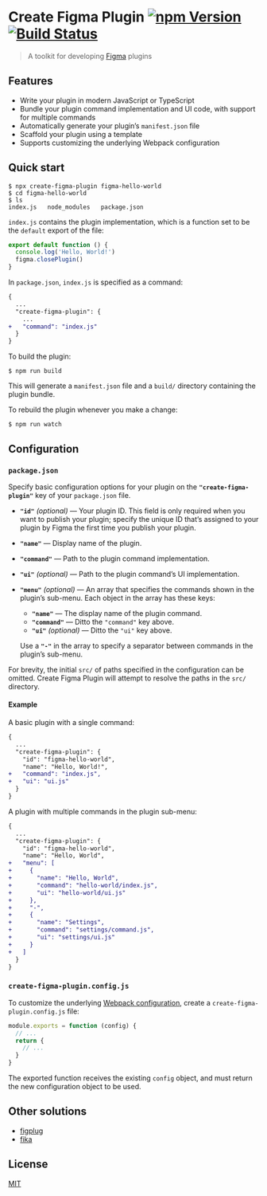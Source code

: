 # Create Figma Plugin [![npm Version](https://img.shields.io/npm/v/create-figma-plugin.svg)](https://www.npmjs.com/package/create-figma-plugin) [![Build Status](https://img.shields.io/travis/yuanqing/create-figma-plugin.svg)](https://travis-ci.org/yuanqing/create-figma-plugin)

> A toolkit for developing [Figma](https://figma.com) plugins

## Features

- Write your plugin in modern JavaScript or TypeScript
- Bundle your plugin command implementation and UI code, with support for multiple commands
- Automatically generate your plugin’s `manifest.json` file
- Scaffold your plugin using a template
- Supports customizing the underlying Webpack configuration

## Quick start

```
$ npx create-figma-plugin figma-hello-world
$ cd figma-hello-world
$ ls
index.js   node_modules   package.json
```

`index.js` contains the plugin implementation, which is a function set to be the `default` export of the file:

```js
export default function () {
  console.log('Hello, World!')
  figma.closePlugin()
}
```

In `package.json`, `index.js` is specified as a command:

```diff
{
  ...
  "create-figma-plugin": {
    ...
+   "command": "index.js"
  }
}
```

To build the plugin:

```
$ npm run build
```

This will generate a `manifest.json` file and a `build/` directory containing the plugin bundle.

To rebuild the plugin whenever you make a change:

```
$ npm run watch
```

## Configuration

### `package.json`

Specify basic configuration options for your plugin on the **`"create-figma-plugin"`** key of your `package.json` file.

- **`"id"`** *(optional)* — Your plugin ID. This field is only required when you want to publish your plugin; specify the unique ID that’s assigned to your plugin by Figma the first time you publish your plugin.
- **`"name"`** — Display name of the plugin.
- **`"command"`** — Path to the plugin command implementation.
- **`"ui"`** *(optional)* — Path to the plugin command’s UI implementation.
- **`"menu"`** *(optional)* — An array that specifies the commands shown in the plugin’s sub-menu. Each object in the array has these keys:

    - **`"name"`** — The display name of the plugin command.
    - **`"command"`** — Ditto the `"command"` key above.
    - **`"ui"`** *(optional)* — Ditto the `"ui"` key above.

    Use a **`"-"`** in the array to specify a separator between commands in the plugin’s sub-menu.

For brevity, the initial `src/` of paths specified in the configuration can be omitted. Create Figma Plugin will attempt to resolve the paths in the `src/` directory.

#### Example

A basic plugin with a single command:

```diff
{
  ...
  "create-figma-plugin": {
    "id": "figma-hello-world",
    "name": "Hello, World!",
+   "command": "index.js",
+   "ui": "ui.js"
  }
}
```

A plugin with multiple commands in the plugin sub-menu:

```diff
{
  ...
  "create-figma-plugin": {
    "id": "figma-hello-world",
    "name": "Hello, World",
+   "menu": [
+     {
+       "name": "Hello, World",
+       "command": "hello-world/index.js",
+       "ui": "hello-world/ui.js"
+     },
+     "-",
+     {
+       "name": "Settings",
+       "command": "settings/command.js",
+       "ui": "settings/ui.js"
+     }
+   ]
  }
}
```

### `create-figma-plugin.config.js`

To customize the underlying [Webpack configuration](https://webpack.js.org/configuration/), create a `create-figma-plugin.config.js` file:

```js
module.exports = function (config) {
  // ...
  return {
    // ...
  }
}
```

The exported function receives the existing `config` object, and must return the new configuration object to be used.

## Other solutions

- [figplug](https://github.com/rsms/figplug)
- [fika](https://github.com/mattdesl/fika)

## License

[MIT](LICENSE.md)
